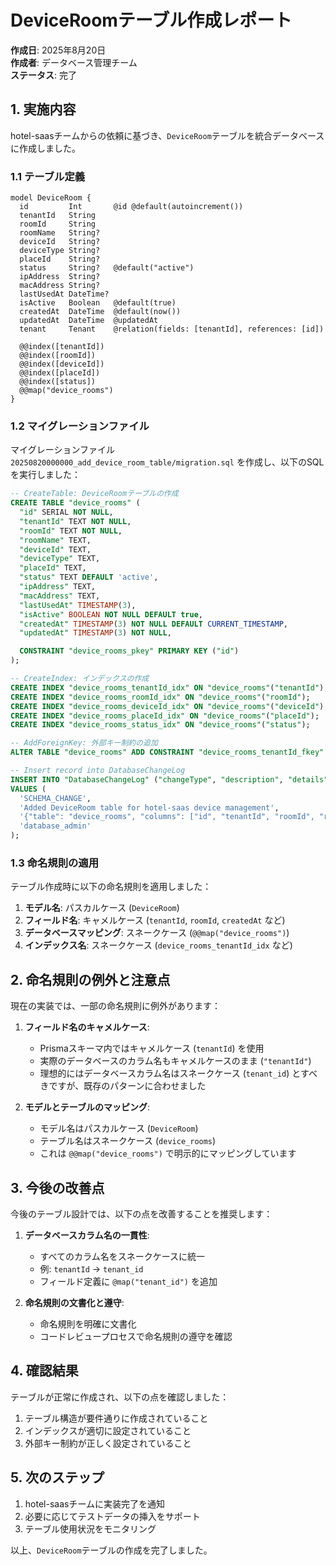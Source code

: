 # DeviceRoomテーブル作成レポート

**作成日**: 2025年8月20日  
**作成者**: データベース管理チーム  
**ステータス**: 完了

## 1. 実施内容

hotel-saasチームからの依頼に基づき、`DeviceRoom`テーブルを統合データベースに作成しました。

### 1.1 テーブル定義

```prisma
model DeviceRoom {
  id         Int       @id @default(autoincrement())
  tenantId   String
  roomId     String
  roomName   String?
  deviceId   String?
  deviceType String?
  placeId    String?
  status     String?   @default("active")
  ipAddress  String?
  macAddress String?
  lastUsedAt DateTime?
  isActive   Boolean   @default(true)
  createdAt  DateTime  @default(now())
  updatedAt  DateTime  @updatedAt
  tenant     Tenant    @relation(fields: [tenantId], references: [id])

  @@index([tenantId])
  @@index([roomId])
  @@index([deviceId])
  @@index([placeId])
  @@index([status])
  @@map("device_rooms")
}
```

### 1.2 マイグレーションファイル

マイグレーションファイル `20250820000000_add_device_room_table/migration.sql` を作成し、以下のSQLを実行しました：

```sql
-- CreateTable: DeviceRoomテーブルの作成
CREATE TABLE "device_rooms" (
  "id" SERIAL NOT NULL,
  "tenantId" TEXT NOT NULL,
  "roomId" TEXT NOT NULL,
  "roomName" TEXT,
  "deviceId" TEXT,
  "deviceType" TEXT,
  "placeId" TEXT,
  "status" TEXT DEFAULT 'active',
  "ipAddress" TEXT,
  "macAddress" TEXT,
  "lastUsedAt" TIMESTAMP(3),
  "isActive" BOOLEAN NOT NULL DEFAULT true,
  "createdAt" TIMESTAMP(3) NOT NULL DEFAULT CURRENT_TIMESTAMP,
  "updatedAt" TIMESTAMP(3) NOT NULL,

  CONSTRAINT "device_rooms_pkey" PRIMARY KEY ("id")
);

-- CreateIndex: インデックスの作成
CREATE INDEX "device_rooms_tenantId_idx" ON "device_rooms"("tenantId");
CREATE INDEX "device_rooms_roomId_idx" ON "device_rooms"("roomId");
CREATE INDEX "device_rooms_deviceId_idx" ON "device_rooms"("deviceId");
CREATE INDEX "device_rooms_placeId_idx" ON "device_rooms"("placeId");
CREATE INDEX "device_rooms_status_idx" ON "device_rooms"("status");

-- AddForeignKey: 外部キー制約の追加
ALTER TABLE "device_rooms" ADD CONSTRAINT "device_rooms_tenantId_fkey" FOREIGN KEY ("tenantId") REFERENCES "Tenant"("id") ON DELETE RESTRICT ON UPDATE CASCADE;

-- Insert record into DatabaseChangeLog
INSERT INTO "DatabaseChangeLog" ("changeType", "description", "details", "createdBy")
VALUES (
  'SCHEMA_CHANGE', 
  'Added DeviceRoom table for hotel-saas device management', 
  '{"table": "device_rooms", "columns": ["id", "tenantId", "roomId", "roomName", "deviceId", "deviceType", "placeId", "status", "ipAddress", "macAddress", "lastUsedAt", "isActive", "createdAt", "updatedAt"], "indexes": ["device_rooms_tenantId_idx", "device_rooms_roomId_idx", "device_rooms_deviceId_idx", "device_rooms_placeId_idx", "device_rooms_status_idx"]}',
  'database_admin'
);
```

### 1.3 命名規則の適用

テーブル作成時に以下の命名規則を適用しました：

1. **モデル名**: パスカルケース (`DeviceRoom`)
2. **フィールド名**: キャメルケース (`tenantId`, `roomId`, `createdAt` など)
3. **データベースマッピング**: スネークケース (`@@map("device_rooms")`)
4. **インデックス名**: スネークケース (`device_rooms_tenantId_idx` など)

## 2. 命名規則の例外と注意点

現在の実装では、一部の命名規則に例外があります：

1. **フィールド名のキャメルケース**:
   - Prismaスキーマ内ではキャメルケース (`tenantId`) を使用
   - 実際のデータベースのカラム名もキャメルケースのまま (`"tenantId"`)
   - 理想的にはデータベースカラム名はスネークケース (`tenant_id`) とすべきですが、既存のパターンに合わせました

2. **モデルとテーブルのマッピング**:
   - モデル名はパスカルケース (`DeviceRoom`)
   - テーブル名はスネークケース (`device_rooms`)
   - これは `@@map("device_rooms")` で明示的にマッピングしています

## 3. 今後の改善点

今後のテーブル設計では、以下の点を改善することを推奨します：

1. **データベースカラム名の一貫性**:
   - すべてのカラム名をスネークケースに統一
   - 例: `tenantId` → `tenant_id`
   - フィールド定義に `@map("tenant_id")` を追加

2. **命名規則の文書化と遵守**:
   - 命名規則を明確に文書化
   - コードレビュープロセスで命名規則の遵守を確認

## 4. 確認結果

テーブルが正常に作成され、以下の点を確認しました：

1. テーブル構造が要件通りに作成されていること
2. インデックスが適切に設定されていること
3. 外部キー制約が正しく設定されていること

## 5. 次のステップ

1. hotel-saasチームに実装完了を通知
2. 必要に応じてテストデータの挿入をサポート
3. テーブル使用状況をモニタリング

以上、`DeviceRoom`テーブルの作成を完了しました。
